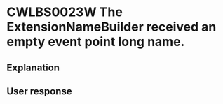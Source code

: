 # CWLBS0023W The ExtensionNameBuilder received an empty event point long name.

## Explanation

## User response